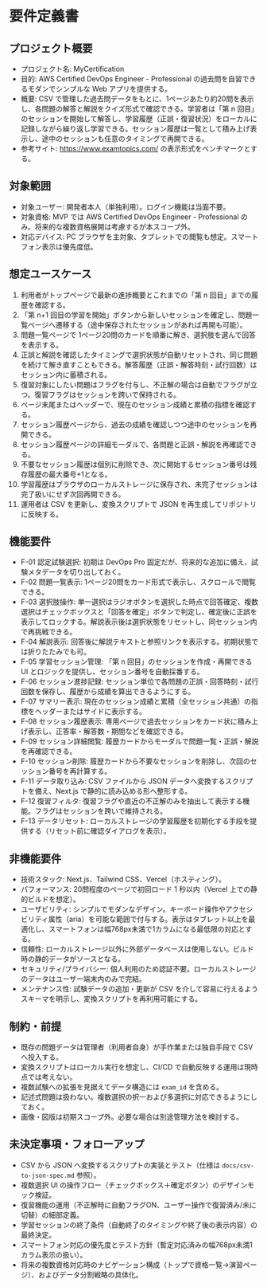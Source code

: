 # 要件定義書

## プロジェクト概要
- プロジェクト名: MyCertification
- 目的: AWS Certified DevOps Engineer - Professional の過去問を自習できるモダンでシンプルな Web アプリを提供する。
- 概要: CSV で管理した過去問データをもとに、1ページあたり約20問を表示し、各問題の解答と解説をクイズ形式で確認できる。学習者は「第 n 回目」のセッションを開始して解答し、学習履歴（正誤・復習状況）をローカルに記録しながら繰り返し学習できる。セッション履歴は一覧として積み上げ表示し、途中のセッションも任意のタイミングで再開できる。
- 参考サイト: https://www.examtopics.com/ の表示形式をベンチマークとする。

## 対象範囲
- 対象ユーザー: 開発者本人（単独利用）。ログイン機能は当面不要。
- 対象資格: MVP では AWS Certified DevOps Engineer - Professional のみ。将来的な複数資格展開は考慮するが本スコープ外。
- 対応デバイス: PC ブラウザを主対象、タブレットでの閲覧も想定。スマートフォン表示は優先度低。

## 想定ユースケース
1. 利用者がトップページで最新の進捗概要とこれまでの「第 n 回目」までの履歴を確認する。
2. 「第 n+1 回目の学習を開始」ボタンから新しいセッションを確定し、問題一覧ページへ遷移する（途中保存されたセッションがあれば再開も可能）。
3. 問題一覧ページで 1ページ20問のカードを順番に解き、選択肢を選んで回答を表示する。
4. 正誤と解説を確認したタイミングで選択状態が自動リセットされ、同じ問題を続けて解き直すこともできる。解答履歴（正誤・解答時刻・試行回数）はセッション内に蓄積される。
5. 復習対象にしたい問題はフラグを付与し、不正解の場合は自動でフラグが立つ。復習フラグはセッションを跨いで保持される。
6. ページ末尾またはヘッダーで、現在のセッション成績と累積の指標を確認する。
7. セッション履歴ページから、過去の成績を確認しつつ途中のセッションを再開できる。
8. セッション履歴ページの詳細モーダルで、各問題と正誤・解説を再確認できる。
9. 不要なセッション履歴は個別に削除でき、次に開始するセッション番号は残存履歴の最大番号+1となる。
10. 学習履歴はブラウザのローカルストレージに保存され、未完了セッションは完了扱いにせず次回再開できる。
11. 運用者は CSV を更新し、変換スクリプトで JSON を再生成してリポジトリに反映する。

## 機能要件
- F-01 認定試験選択: 初期は DevOps Pro 固定だが、将来的な追加に備え、試験メタデータを切り出しておく。
- F-02 問題一覧表示: 1ページ20問をカード形式で表示し、スクロールで閲覧できる。
- F-03 選択肢操作: 単一選択はラジオボタンを選択した時点で回答確定、複数選択はチェックボックスと「回答を確定」ボタンで判定し、確定後に正誤を表示してロックする。解説表示後は選択状態をリセットし、同セッション内で再挑戦できる。
- F-04 解説表示: 回答後に解説テキストと参照リンクを表示する。初期状態では折りたたみでも可。
- F-05 学習セッション管理: 「第 n 回目」のセッションを作成・再開できる UI とロジックを提供し、セッション番号を自動採番する。
- F-06 セッション進捗記録: セッション単位で各問題の正誤・回答時刻・試行回数を保存し、履歴から成績を算出できるようにする。
- F-07 サマリー表示: 現在のセッション成績と累積（全セッション共通）の指標をヘッダーまたはサイドに表示する。
- F-08 セッション履歴表示: 専用ページで過去セッションをカード状に積み上げ表示し、正答率・解答数・期間などを確認できる。
- F-09 セッション詳細閲覧: 履歴カードからモーダルで問題一覧・正誤・解説を再確認できる。
- F-10 セッション削除: 履歴カードから不要なセッションを削除し、次回のセッション番号を再計算する。
- F-11 データ取り込み: CSV ファイルから JSON データへ変換するスクリプトを備え、Next.js で静的に読み込める形へ整形する。
- F-12 復習フィルタ: 復習フラグや直近の不正解のみを抽出して表示する機能。フラグはセッションを跨いで維持される。
- F-13 データリセット: ローカルストレージの学習履歴を初期化する手段を提供する（リセット前に確認ダイアログを表示）。

## 非機能要件
- 技術スタック: Next.js、Tailwind CSS、Vercel（ホスティング）。
- パフォーマンス: 20問程度のページで初回ロード 1 秒以内（Vercel 上での静的ビルドを想定）。
- ユーザビリティ: シンプルでモダンなデザイン。キーボード操作やアクセシビリティ属性（aria）を可能な範囲で付与する。表示はタブレット以上を最適化し、スマートフォンは幅768px未満で1カラムになる最低限の対応とする。
- 信頼性: ローカルストレージ以外に外部データベースは使用しない。ビルド時の静的データがソースとなる。
- セキュリティ/プライバシー: 個人利用のため認証不要。ローカルストレージのデータはユーザー端末内のみで完結。
- メンテナンス性: 試験データの追加・更新が CSV を介して容易に行えるようスキーマを明示し、変換スクリプトを再利用可能にする。

## 制約・前提
- 既存の問題データは管理者（利用者自身）が手作業または独自手段で CSV へ投入する。
- 変換スクリプトはローカル実行を想定し、CI/CD で自動反映する運用は現時点では考えない。
- 複数試験への拡張を見据えてデータ構造には `exam_id` を含める。
- 記述式問題は扱わない。複数選択の択一および多選択に対応できるようにしておく。
- 画像・図版は初期スコープ外。必要な場合は別途管理方法を検討する。

## 未決定事項・フォローアップ
- CSV から JSON へ変換するスクリプトの実装とテスト（仕様は `docs/csv-to-json-spec.md` 参照）。
- 複数選択 UI の操作フロー（チェックボックス＋確定ボタン）のデザインモック検証。
- 復習機能の運用（不正解時に自動フラグON、ユーザー操作で復習済み/未に切替）の細部定義。
- 学習セッションの終了条件（自動終了のタイミングや終了後の表示内容）の最終決定。
- スマートフォン対応の優先度とテスト方針（暫定対応済みの幅768px未満1カラム表示の扱い）。
- 将来の複数資格対応時のナビゲーション構成（トップで資格一覧→演習ページ）、およびデータ分割戦略の具体化。
